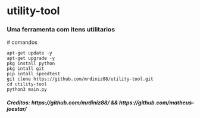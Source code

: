 # utility-tool
<h3>Uma ferramenta com itens utilitarios</h3>
# comandos

```
apt-get update -y
apt-get upgrade -y
pkg install python
pkg intall git
pip intall speedtest
git clone https://github.com/mrdiniz88/utility-tool.git
cd utility-tool
python3 main.py
```

<h5>Creditos: https://github.com/mrdiniz88/ && https://github.com/matheus-joestar/</h5>
